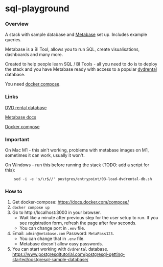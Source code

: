 # sql-playground

### Overview

A stack with sample database and [Metabase](https://www.metabase.com) set up. Includes example queries.

Metabase is a BI Tool, allows you to run SQL, create visualisations, dashboards and many more.

Created to help people learn SQL / BI Tools - all you need to do is to deploy the stack and you have Metabase ready with access to a popular [dvdrental](https://www.postgresqltutorial.com/postgresql-getting-started/postgresql-sample-database/) database.

You need [docker compose](https://docs.docker.com/compose/).


### Links

[DVD rental database](https://www.postgresqltutorial.com/postgresql-getting-started/postgresql-sample-database/)

[Metabase docs](https://www.metabase.com/docs/latest/)

[Docker compose](https://docs.docker.com/compose/)


### Important

On Mac M1 - this ain't working, problems with metabase images on M1, sometimes it can work, usually it won't.

On Windows - run this before running the stack (TODO: add a script for this):
```
    sed -i -e 's/\r$//' postgres/entrypoint/03-load-dvdrental-db.sh
```


### How to

1. Get docker-compose: https://docs.docker.com/compose/  
2. `docker compose up`  
3. Go to http://localhost:3000 in your browser.  
    - Wait like a minute after previous step for the user setup to run. If you see registration form, refresh the page after few seconds.  
    - You can change port in `.env` file.  
4. Email: `admin@metabase.com` Password: `MetaPass123`.  
    - You can change that in `.env` file.  
    - Metabase doesn't allow easy passwords.  
5. You can start working with `dvdrental` database.  
    https://www.postgresqltutorial.com/postgresql-getting-started/postgresql-sample-database/  
